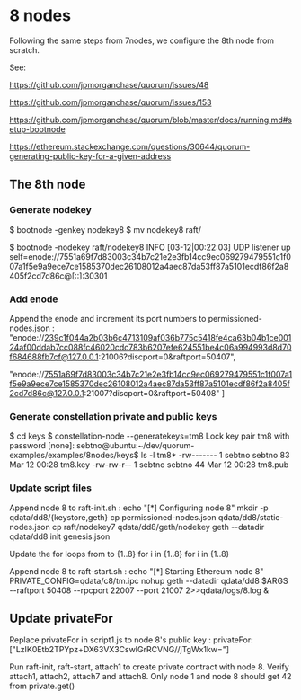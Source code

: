 # 8 nodes

Following the same steps from 7nodes, we configure the 8th node from scratch.

See:

https://github.com/jpmorganchase/quorum/issues/48

https://github.com/jpmorganchase/quorum/issues/153

https://github.com/jpmorganchase/quorum/blob/master/docs/running.md#setup-bootnode

https://ethereum.stackexchange.com/questions/30644/quorum-generating-public-key-for-a-given-address

## The 8th node

### Generate nodekey
$ bootnode -genkey nodekey8
$ mv nodekey8 raft/

$ bootnode -nodekey raft/nodekey8
INFO [03-12|00:22:03] UDP listener up                          self=enode://7551a69f7d83003c34b7c21e2e3fb14cc9ec069279479551c1f007a1f5e9a9ece7ce1585370dec26108012a4aec87da53ff87a5101ecdf86f2a8405f2cd7d86c@[::]:30301

### Add enode
Append the enode and increment its port numbers to permissioned-nodes.json :
"enode://239c1f044a2b03b6c4713109af036b775c5418fe4ca63b04b1ce00124af00ddab7cc088fc46020cdc783b6207efe624551be4c06a994993d8d70f684688fb7cf@127.0.0.1:21006?discport=0&raftport=50407",

"enode://7551a69f7d83003c34b7c21e2e3fb14cc9ec069279479551c1f007a1f5e9a9ece7ce1585370dec26108012a4aec87da53ff87a5101ecdf86f2a8405f2cd7d86c@127.0.0.1:21007?discport=0&raftport=50408"
]

### Generate constellation private and public keys
$ cd keys
$ constellation-node --generatekeys=tm8
Lock key pair tm8 with password [none]: 
sebtno@ubuntu:~/dev/quorum-examples/examples/8nodes/keys$ ls -l tm8*
-rw------- 1 sebtno sebtno 83 Mar 12 00:28 tm8.key
-rw-rw-r-- 1 sebtno sebtno 44 Mar 12 00:28 tm8.pub

### Update script files
Append node 8 to raft-init.sh :
echo "[*] Configuring node 8"
mkdir -p qdata/dd8/{keystore,geth}
cp permissioned-nodes.json qdata/dd8/static-nodes.json
cp raft/nodekey7 qdata/dd8/geth/nodekey
geth --datadir qdata/dd8 init genesis.json

Update the for loops from to {1..8}
for i in {1..8}
for i in {1..8}

Append node 8 to raft-start.sh :
echo "[*] Starting Ethereum node 8"
PRIVATE_CONFIG=qdata/c8/tm.ipc nohup geth --datadir qdata/dd8 $ARGS --raftport 50408 --rpcport 22007 --port 21007 2>>qdata/logs/8.log &

## Update privateFor
Replace privateFor in script1.js to node 8's public key :
privateFor: ["LzIK0Etb2TPYpz+DX63VX3CswIGrRCVNG//jTgWx1kw="]

Run raft-init, raft-start, attach1 to create private contract with node 8.
Verify attach1, attach2, attach7 and attach8. Only node 1 and node 8 should get 42 from private.get()

